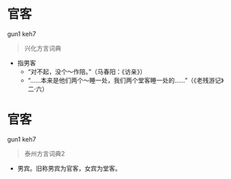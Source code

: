 # 官客
gun1 keh7
> 兴化方言词典
- 指男客
  - “对不起，没个～作陪。”（马春阳：《访亲》）
  - “……本来是他们两个～睡一处，我们两个堂客睡一处的……”（《老残游记》二·六）

# 官客
gun1 keh7
> 泰州方言词典2
- 男宾。旧称男宾为官客，女宾为堂客。
